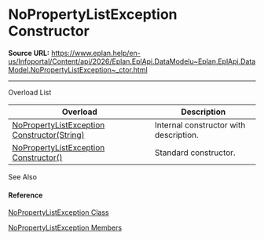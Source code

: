 # NoPropertyListException Constructor

**Source URL:** https://www.eplan.help/en-us/Infoportal/Content/api/2026/Eplan.EplApi.DataModelu~Eplan.EplApi.DataModel.NoPropertyListException~_ctor.html

---

Overload List

| Overload | Description |
| --- | --- |
| [NoPropertyListException Constructor(String)](Eplan.EplApi.DataModelu~Eplan.EplApi.DataModel.NoPropertyListException~_ctor(String).html) | Internal constructor with description. |
| [NoPropertyListException Constructor()](Eplan.EplApi.DataModelu~Eplan.EplApi.DataModel.NoPropertyListException~_ctor().html) | Standard constructor. |



See Also

#### Reference

[NoPropertyListException Class](Eplan.EplApi.DataModelu~Eplan.EplApi.DataModel.NoPropertyListException.html)
  
[NoPropertyListException Members](Eplan.EplApi.DataModelu~Eplan.EplApi.DataModel.NoPropertyListException_members.html)